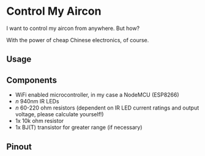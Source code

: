 # Control My Aircon 

I want to control my aircon from anywhere. But how?

With the power of cheap Chinese electronics, of course.

## Usage



## Components

- WiFi enabled microcontroller, in my case a NodeMCU (ESP8266)
- *n* 940nm IR LEDs
- *n* 60-220 ohm resistors (dependent on IR LED current ratings and output voltage, please calculate yourself!)
- 1x 10k ohm resistor
- 1x BJ(T) transistor for greater range (if necessary)

## Pinout


